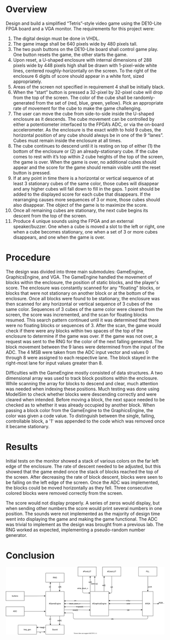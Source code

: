 # Overview

Design and build a simplified “Tetris”-style video game using the DE10-Lite FPGA board and a VGA monitor.
The requirements for this project were:
1. The digital design must be done in VHDL.
2. The game image shall be 640 pixels wide by 480 pixels tall.
3. The two push buttons on the DE10-Lite board shall control game play. One button resets the game, the other starts the game.
4. Upon reset, a U-shaped enclosure with internal dimensions of 288 pixels wide by 448 pixels high shall be drawn with 1-pixel-wide white lines, 
centered roughly-horizontally on the screen. To the right of the enclosure 6 digits of score should appear in a white font, sized appropriately.
5. Areas of the screen not specified in requirement 4 shall be initially black.
6. When the “start” button is pressed a 32-pixel by 32-pixel cube will drop from the top of the screen. The color of the cube shall be randomly-generated 
from the set of {red, blue, green, yellow}. Pick an appropriate rate of movement for the cube to make the game challenging.
7. The user can move the cube from side-to-side inside the U-shaped enclosure as it descends. The cube movement can be controlled by either a potentiometer 
interfaced to the FPGA’s ADC, or via the on-board accelerometer. As the enclosure is the exact width to hold 9 cubes, the horizontal position of any cube 
should always be in one of the 9 “lanes”. Cubes must remain inside the enclosure at all times.
8. The cube continues to descend until it is resting on top of either (1) the bottom of the enclosure or (2) an already-stationary cube. If the cube comes 
to rest with it’s top within 2 cube heights of the top of the screen, the game is over. When the game is over, no additional cubes should appear and the 
score for the game should remain visible until the reset button is pressed.
9. If at any point in time there is a horizontal or vertical sequence of at least 3 stationary cubes of the same color, those cubes will disappear and any 
higher cubes will fall down to fill in the gaps. 1 point should be added to the displayed score for each cube that disappears. If the rearranging causes more 
sequences of 3 or more, those cubes should also disappear. The object of the game is to maximize the score.
10. Once all remaining cubes are stationary, the next cube begins its descent from the top of the screen.
11. Produce 4 unique sounds using the FPGA and an external speaker/buzzer. One when a cube is moved a slot to the left or right, one when a cube
becomes stationary, one when a set of 3 or more cubes disappears, and one when the game is over.

# Procedure

The design was divided into three main submodules: GameEngine, GraphicsEngine, and VGA.
The GameEngine handled the movement of blocks within the enclosure, the position of static blocks, and the player's score.
The enclosure was constantly scanned for any "floating" blocks, or blocks that were not stationary on another block or at the bottom of the enclosure.
Once all blocks were found to be stationary, the enclosure was then scanned for any horizontal or vertical sequence of 3 cubes of the same color.
Sequences of 3 cubes of the same color were cleared from the screen, the score was incremented, and the scan for floating blocks resumed.
This search pattern continued until it was determined that there were no floating blocks or sequences of 3.
After the scan, the game would check if there were any blocks within two spaces of the top of the enclosure to determine if the game was over.
If the game was not over, a request was sent to the RNG for the color of the next falling generated.
The block movement between the 9 lanes were determined from the input of the ADC.
The 4 MSB were taken from the ADC input vector and values 0 through 8 were assigned to each respective lane. 
The block stayed in the right-most lane for input values greater than 8.

Difficulties with the GameEngine mostly consisted of data structures.
A two dimensional array was used to track block positions within the enclosure. 
While scanning the array for blocks to descend and clear, much attention was needed when indexing these positions.
Much testing was done using ModelSim to check whether blocks were descending correctly and were cleared when intended.
Before moving a block, the next space needed to be checked as to whether it was already occupied by another block.
When passing a block color from the GameEngine to the GraphicsEngine, the color was given a code value.
To distinguish between the single, falling, controllable block, a '1' was appended to the code which was removed once it became stationary.



# Results

Initial tests on the monitor showed a stack of various colors on the far left edge of the enclosure.
The rate of descent needed to be adjusted, but this showed that the game ended once the stack of blocks reached the top of the screen.
After decreasing the rate of block descent, blocks were seen to be falling on the left edge of the screen.
Once the ADC was implemented, the blocks could be moved horizontally as they fell. 
Three consecutive colored blocks were removed correctly from the screen.

The score would not display properly.
A series of zeros would display, but when sending other numbers the score would print several numbers in one position.
The sounds were not implemented as the majority of design time went into displaying the game and making the game functional.
The ADC was trivial to implement as the design was brought from a previous lab.
The RNG worked as expected, implementing a pseudo-random number generator. 

# Conclusion


![Block Diagram](docs/block_diagram.drawio.svg)
